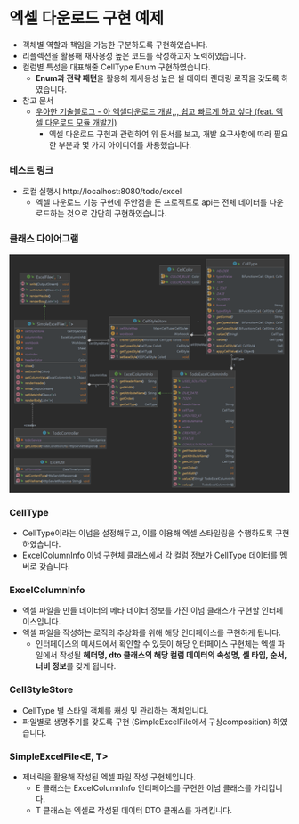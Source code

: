 # 엑셀 다운로드 구현 예제
- 객체별 역할과 책임을 가능한 구분하도록 구현하였습니다.
- 리플렉션을 활용해 재사용성 높은 코드를 작성하고자 노력하였습니다. 
- 컬럼별 특성을 대표해줄 CellType Enum 구현하였습니다.
  - **Enum과 전략 패턴**을 활용해 재사용성 높은 셀 데이터 렌더링 로직을 갖도록 하였습니다.
- 참고 문서
  - [우아한 기술블로그 - 아 엑셀다운로드 개발,,, 쉽고 빠르게 하고 싶다 (feat. 엑셀 다운로드 모듈 개발기)](https://techblog.woowahan.com/2698/)
    - 엑셀 다운로드 구현과 관련하여 위 문서를 보고, 개발 요구사항에 따라 필요한 부분과 몇 가지 아이디어를 차용했습니다.

### 테스트 링크
- 로컬 실행시 http://localhost:8080/todo/excel
  - 엑셀 다운로드 기능 구현에 주안점을 둔 프로젝트로 api는 전체 데이터를 다운로드하는 것으로 간단히 구현하였습니다.

### 클래스 다이어그램
![클래스 다이어그램](./excel-download.png)

### CellType
- CellType이라는 이넘을 설정해두고, 이를 이용해 엑셀 스타일링을 수행하도록 구현하였습니다.
- ExcelColumnInfo 이넘 구현체 클래스에서 각 컬럼 정보가 CellType 데이터를 멤버로 갖습니다.

### ExcelColumnInfo
- 엑셀 파일을 만들 데이터의 메타 데이터 정보를 가진 이넘 클래스가 구현할 인터페이스입니다.
- 엑셀 파일을 작성하는 로직의 추상화를 위해 해당 인터페이스를 구현하게 됩니다.
  - 인터페이스의 메서드에서 확인할 수 있듯이 해당 인터페이스 구현체는 엑셀 파일에서 작성될 **헤더명, dto 클래스의 해당 컬럼 데이터의 속성명, 셀 타입, 순서, 너비 정보**를 갖게 됩니다.

### CellStyleStore
- CellType 별 스타일 객체를 캐싱 및 관리하는 객체입니다.
- 파일별로 생명주기를 갖도록 구현 (SimpleExcelFile에서 구상composition) 하였습니다.

### SimpleExcelFile<E, T>
- 제네릭을 활용해 작성된 엑셀 파일 작성 구현체입니다.
  - E 클래스는 ExcelColumnInfo 인터페이스를 구현한 이넘 클래스를 가리킵니다.
  - T 클래스는 엑셀로 작성된 데이터 DTO 클래스를 가리킵니다.
